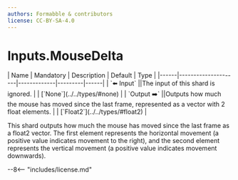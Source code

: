 ```yaml
---
authors: Formabble & contributors
license: CC-BY-SA-4.0
---
```



# Inputs.MouseDelta

<div class="sh-parameters" markdown="1">
| Name | Mandatory | Description | Default | Type |
|------|---------------------|-------------|---------|------|
| `⬅️ Input` ||The input of this shard is ignored. | | [`None`](../../types/#none) |
| `Output ➡️` ||Outputs how much the mouse has moved since the last frame, represented as a vector with 2 float elements. | | [`Float2`](../../types/#float2) |

</div>

This shard outputs how much the mouse has moved since the last frame as a float2 vector. The first element represents the horizontal movement (a positive value indicates movement to the right), and the second element represents the vertical movement (a positive value indicates movement downwards).

--8<-- "includes/license.md"

